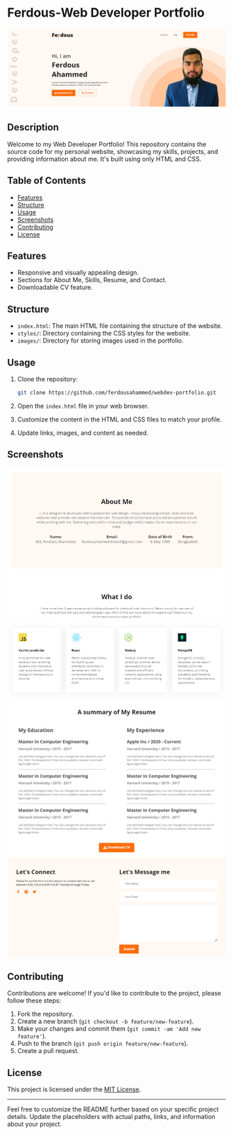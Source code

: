 # Ferdous-Web Developer Portfolio

![Portfolio Preview](./samples/Screenshot%202024-01-07%20014545.png)

## Description

Welcome to my Web Developer Portfolio! This repository contains the source code for my personal website, showcasing my skills, projects, and providing information about me. It's built using only HTML and CSS.

## Table of Contents

- [Features](#features)
- [Structure](#structure)
- [Usage](#usage)
- [Screenshots](#screenshots)
- [Contributing](#contributing)
- [License](#license)

## Features

- Responsive and visually appealing design.
- Sections for About Me, Skills, Resume, and Contact.
- Downloadable CV feature.

## Structure

- `index.html`: The main HTML file containing the structure of the website.
- `styles/`: Directory containing the CSS styles for the website.
- `images/`: Directory for storing images used in the portfolio.

## Usage

1. Clone the repository:

   ```bash
   git clone https://github.com/ferdousahammed/webdev-portfolio.git
   ```

2. Open the `index.html` file in your web browser.

3. Customize the content in the HTML and CSS files to match your profile.

4. Update links, images, and content as needed.

## Screenshots

![Screenshot 1](./samples/Screenshot%202024-01-07%20015711.png)
![Screenshot 2](./samples/Screenshot%202024-01-07%20015804.png)
![Screenshot 3](./samples/Screenshot%202024-01-07%20015912.png)


## Contributing

Contributions are welcome! If you'd like to contribute to the project, please follow these steps:

1. Fork the repository.
2. Create a new branch (`git checkout -b feature/new-feature`).
3. Make your changes and commit them (`git commit -am 'Add new feature'`).
4. Push to the branch (`git push origin feature/new-feature`).
5. Create a pull request.

## License

This project is licensed under the [MIT License](./LICENSE).

---

Feel free to customize the README further based on your specific project details. Update the placeholders with actual paths, links, and information about your project.